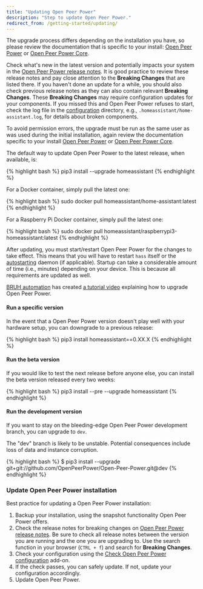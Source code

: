 ```yaml
---
title: "Updating Open Peer Power"
description: "Step to update Open Peer Power."
redirect_from: /getting-started/updating/
---
```


<div class='note warning'>

The upgrade process differs depending on the installation you have, so please review the documentation that is specific to your install: [Open Peer Power](/hassio/) or [Open Peer Power Core](/docs/installation/virtualenv/#upgrading-home-assistant).

</div>

Check what's new in the latest version and potentially impacts your system in the [Open Peer Power release notes](https://github.com/OpenPeerPower/Open-Peer-Power/releases). It is good practice to review these release notes and pay close attention to the **Breaking Changes** that are listed there. If you haven't done an update for a while, you should also check previous release notes as they can also contain relevant **Breaking Changes**. These **Breaking Changes** may require configuration updates for your components. If you missed this and Open Peer Power refuses to start, check the log file in the [configuration](/docs/configuration/) directory, e.g., `.homeassistant/home-assistant.log`, for details about broken components.

<div class='note'>

To avoid permission errors, the upgrade must be run as the same user as was used during the initial installation, again review the documentation specific to your install [Open Peer Power](/hassio/) or [Open Peer Power Core](/docs/installation/virtualenv).

</div>

The default way to update Open Peer Power to the latest release, when available, is:

{% highlight bash %}
pip3 install --upgrade homeassistant
{% endhighlight %}

For a Docker container, simply pull the latest one:

{% highlight bash %}
sudo docker pull homeassistant/home-assistant:latest
{% endhighlight %}

For a Raspberry Pi Docker container, simply pull the latest one:

{% highlight bash %}
sudo docker pull homeassistant/raspberrypi3-homeassistant:latest
{% endhighlight %}

After updating, you must start/restart Open Peer Power for the changes to take effect. This means that you will have to restart `hass` itself or the [autostarting](/docs/autostart/) daemon (if applicable). Startup can take a considerable amount of time (i.e., minutes) depending on your device. This is because all requirements are updated as well.

[BRUH automation](https://www.bruhautomation.io/) has created [a tutorial video](https://www.youtube.com/watch?v=tuG2rs1Cl2Y) explaining how to upgrade Open Peer Power.

#### Run a specific version

In the event that a Open Peer Power version doesn't play well with your hardware setup, you can downgrade to a previous release:

{% highlight bash %}
pip3 install homeassistant==0.XX.X
{% endhighlight %}

#### Run the beta version

If you would like to test the next release before anyone else, you can install the beta version released every two weeks:

{% highlight bash %}
pip3 install --pre --upgrade homeassistant
{% endhighlight %}

#### Run the development version

If you want to stay on the bleeding-edge Open Peer Power development branch, you can upgrade to `dev`.

<div class='note warning'>
  The "dev" branch is likely to be unstable. Potential consequences include loss of data and instance corruption.
</div>

{% highlight bash %}
$ pip3 install --upgrade git+git://github.com/OpenPeerPower/Open-Peer-Power.git@dev
{% endhighlight %}

### Update Open Peer Power installation

Best practice for updating a Open Peer Power installation:

1. Backup your installation, using the snapshot functionality Open Peer Power offers.
2. Check the release notes for breaking changes on [Open Peer Power release notes](https://github.com/OpenPeerPower/Open-Peer-Power/releases). Be sure to check all release notes between the version you are running and the one you are upgrading to. Use the search function in your browser (`CTRL + f`) and search for **Breaking Changes**.
3. Check your configuration using the [Check Open Peer Power configuration](/addons/check_config/) add-on.
4. If the check passes, you can safely update. If not, update your configuration accordingly.
5. Update Open Peer Power.
